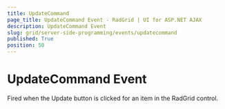 ```yaml
---
title: UpdateCommand
page_title: UpdateCommand Event - RadGrid | UI for ASP.NET AJAX
description: UpdateCommand Event
slug: grid/server-side-programming/events/updatecommand
published: True
position: 50
---
```


# UpdateCommand Event

Fired when the Update button is clicked for an item in the RadGrid control.

